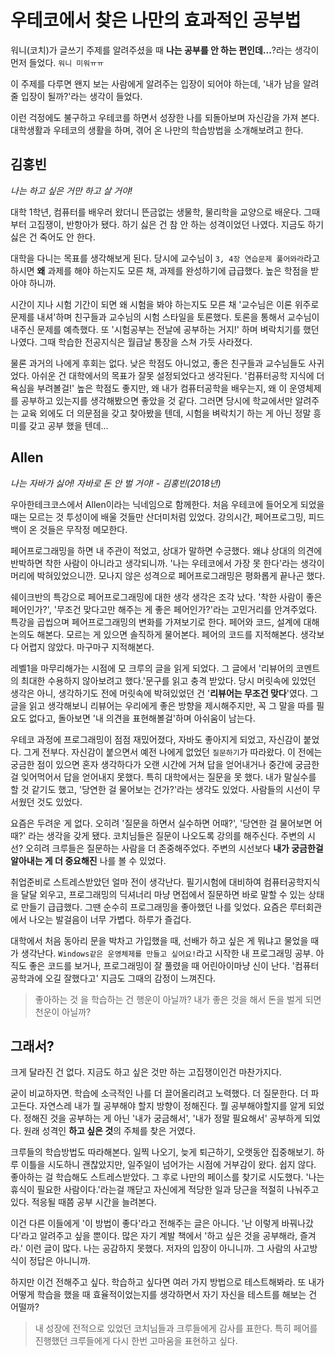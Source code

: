 # 우테코에서 찾은 나만의 효과적인 공부법

워니(코치)가 글쓰기 주제를 알려주셨을 때 **나는 공부를 안 하는 편인데...**?라는 생각이  먼저 들었다.  `워니 미워ㅠㅠ`

이 주제를 다루면 왠지 보는 사람에게 알려주는 입장이 되어야 하는데, '내가 남을 알려줄 입장이 될까?'라는 생각이 들었다.

이런 걱정에도 불구하고 우테코를 하면서 성장한 나를 되돌아보며 자신감을 가져 본다. 대학생활과 우테코의 생활을 하며, 겪어 온 나만의 학습방법을 소개해보려고 한다.  



## 김홍빈

*나는 하고 싶은 거만 하고 살 거야!*

대학 1학년, 컴퓨터를 배우러 왔더니 뜬금없는 생물학, 물리학을 교양으로 배운다.  그때부터 고집쟁이, 반항아가 됐다. 하기 싫은 건 참 안 하는 성격이었던 나였다. 지금도 하기 싫은 건 죽어도 안 한다. 

대학을 다니는 목표를 생각해보게 된다. 당시에 교수님이 `3, 4장 연습문제 풀어와라`라고 하시면 **왜** 과제를 해야 하는지도 모른 채, 과제를 완성하기에 급급했다. 높은 학점을 받아야 하니까. 

시간이 지나 시험 기간이 되면 왜 시험을 봐야 하는지도 모른 채 '교수님은 이론 위주로 문제를 내셔'하며 친구들과 교수님의 시험 스타일을 토론했다. 토론을 통해서 교수님이 내주신 문제를 예측했다. 또 '시험공부는 전날에 공부하는 거지!' 하며 벼락치기를 했던 나였다. 그때 학습한 전공지식은 월급날 통장을 스쳐 가듯 사라졌다.

물론 과거의 나에게 후회는 없다. 낮은 학점도 아니었고, 좋은 친구들과 교수님들도 사귀었다.  아쉬운 건  대학에서의 목표가 잘못 설정되었다고 생각된다. '컴퓨터공학 지식에 더 욕심을 부려볼걸!' 높은 학점도 좋지만, 왜 내가 컴퓨터공학을 배우는지, 왜 이 운영체제를 공부하고 있는지를 생각해봤으면 좋았을 것 같다. 그러면 당시에 학교에서만 알려주는 교육 외에도 더 의문점을 갖고 찾아봤을 텐데, 시험을 벼락치기 하는 게 아닌 정말 흥미를 갖고 공부 했을 텐데...



## Allen

*나는 자바가 싫어! 자바로 돈 안 벌 거야! - 김홍빈(2018년)*

우아한테크코스에서 Allen이라는 닉네임으로 함께한다. 처음 우테코에 들어오게 되었을 때는 모르는 것 투성이에 배울 것들만 산더미처럼 있었다. 강의시간, 페어프로그밍, 피드백이 온 것들은 무작정 메모한다.

페어프로그래밍을 하면 내 주관이 적었고, 상대가 말하면 수긍했다. 왜냐 상대의 의견에 반박하면 착한 사람이 아니라고 생각되니까. '나는 우테코에서 가장 못 한다'라는 생각이 머리에 박혀있었으니깐. 모나지 않은 성격으로 페어프로그래밍은 평화롭게 끝나곤 했다.

쉐이크반의 특강으로 페어프로그래밍에 대한 생각 생각은 조각 났다. '착한 사람이 좋은 페어인가?', '무조건 맞다고만 해주는 게 좋은 페어인가?'라는 고민거리를 안겨주었다. 특강을 곱씹으며 페어프로그래밍의 변화를 가져보기로 한다. 페어와 코드, 설계에 대해 논의도 해본다. 모르는 게 있으면 솔직하게 물어본다. 페어의 코드를 지적해본다. 생각보다 어렵지 않았다. 마구마구 지적해본다.

레벨1을 마무리해가는 시점에 모 크루의 글을 읽게 되었다. 그 글에서 '리뷰어의 코멘트의 최대한 수용하지 않아보려고 했다.'문구를 읽고 충격 받았다. 당시 머릿속에 있었던 생각은 아니, 생각하기도 전에 머릿속에 박혀있었던 건 '**리뷰어는 무조건 맞다**'였다. 그 글을 읽고 생각해보니 리뷰어는 우리에게 좋은 방향을 제시해주지만, 꼭 그 말을 따를 필요도 없다고, 돌아보면 '내 의견을 표현해볼걸'하며 아쉬움이 남는다. 

우테코 과정에 프로그래밍이 점점 재밌어졌다, 자바도 좋아지게 되었고, 자신감이 붙었다.  그게 전부다. 자신감이 붙으면서 예전 나에게 없었던 `질문하기`가 따라왔다. 이 전에는 궁금한 점이 있으면 혼자 생각하다가 오랜 시간에 거쳐 답을 얻어내거나 중간에 궁금한 걸 잊어먹어서 답을 얻어내지 못했다. 특히 대학에서는 질문을 못 했다. 내가 말실수를 할 것 같기도 했고, '당연한 걸 물어보는 건가?'라는 생각도 있었다. 사람들의 시선이 무서웠던 것도 있었다.

요즘은 두려운 게 없다. 오히려 '질문을 하면서 실수하면 어때?', '당연한 걸 물어보면 어때?' 라는 생각을 갖게 됐다. 코치님들은 질문이 나오도록 강의를 해주신다. 주변의 시선? 오히려 크루들은 질문하는 사람을 더 존중해주었다. 주변의 시선보다 **내가 궁금한걸 알아내는 게 더 중요해진** 나를 볼 수 있었다.

취업준비로 스트레스받았던 얼마 전이 생각난다. 필기시험에 대비하여 컴퓨터공학지식을 달달 외우고, 프로그래밍의 딕셔너리 마냥 면접에서 질문하면 바로 말할 수 있는 상태로 만들기 급급했다.  그땐  순수히 프로그래밍을 좋아했던 나를 잊었다. 요즘은 루터회관에서 나오는 발걸음이 너무 가볍다. 하루가 즐겁다.


대학에서 처음 동아리 문을 박차고 가입했을 때, 선배가 하고 싶은 게 뭐냐고 물었을 때가 생각난다. `Windows같은 운영체제를 만들고 싶어요!`라고 시작한 내 프로그래밍 공부. 아직도 좋은 코드를 보거나, 프로그래밍이 잘 풀렸을 때 어린아이마냥 신이 난다. '컴퓨터공학과에 오길 잘했다고' 지금도 그때의 감정이 느껴진다. 

> 좋아하는 것 을 학습하는 건 행운이 아닐까?
> 내가 좋은 것을 해서 돈을 벌게 되면 천운이 아닐까?



## 그래서? 

크게 달라진 건 없다. 지금도 하고 싶은 것만 하는 고집쟁이인건 마찬가지다.

굳이 비교하자면. 학습에 소극적인 나를 더 끌어올리려고 노력했다. 더 질문한다. 더 파고든다. 자연스레 내가 뭘 공부해야 할지 방향이 정해진다. 뭘 공부해야할지를 알게 되었다. 정해진 것을 공부하는 게 아닌 '내가 궁금해서', '내가 정말 필요해서' 공부하게 되었다. 원래 성격인 **하고 싶은 것**의 주체를 찾은 거였다.

크루들의 학습방법도 따라해본다. 일찍 나오기, 늦게 퇴근하기, 오랫동안 집중해보기. 하루 이틀을 시도하니 괜찮았지만, 일주일이 넘어가는 시점에 거부감이 왔다. 쉽지 않다. 좋아하는 걸 학습해도 스트레스받았다.  그 후로 나만의 페이스를 찾기로 시도했다. '나는 휴식이 필요한 사람이다.'라는걸 깨닫고 자신에게 적당한 일과 당근을 적절히 나눠주고 있다. 적응될 때쯤 공부 시간을 늘려본다.

이건  다른 이들에게 '이 방법이 좋다'라고 전해주는 글은 아니다. '난 이렇게 바꿔나갔다'라고 알려주고 싶을 뿐이다. 많은 자기 계발 책에서 '하고 싶은 것을 공부해라, 즐겨라.' 이런 글이 많다. 나는 공감하지 못했다. 저자의 입장이 아니니까. 그 사람의 사고방식이 정답은 아니니까.

하지만 이건 전해주고 싶다. 학습하고 싶다면 여러 가지 방법으로 테스트해봐라. 또 내가 어떻게 학습을 했을 때 효율적이었는지를 생각하면서 자기 자신을 테스트를 해보는 건 어떨까?



> 내 성장에 전적으로 있었던 코치님들과 크루들에게 감사를 표한다. 특히 페어를 진행했던 크루들에게 다시 한번 고마움을 표현하고 싶다.
